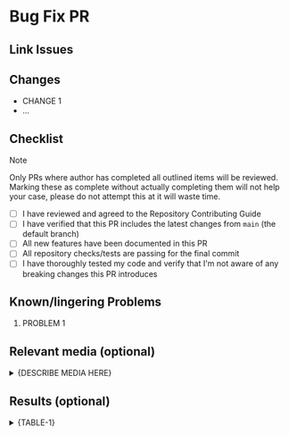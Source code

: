 # Bug Fix PR

<!-- Summarize fixes and here -->

## Link Issues

<!-- 
Reference an open Issue here.

If this PR doesn't address an open Issue, please open one before submitting the PR.
Use the Issue to provide supporting evidence or citations for the bug or fix.

-->

## Changes 

<!-- Add bullet list of changes -->

- CHANGE 1
- ...

## Checklist

> [!NOTE]
> Only PRs where author has completed all outlined items will be reviewed. Marking these as complete without actually completing them will not help your case, please do not attempt this at it will waste time.

- [ ] I have reviewed and agreed to the Repository Contributing Guide
- [ ] I have verified that this PR includes the latest changes from `main` (the default branch)
- [ ] All new features have been documented in this PR
- [ ] All repository checks/tests are passing for the final commit
- [ ] I have thoroughly tested my code and verify that I'm not aware of any breaking changes this PR introduces

## Known/lingering Problems

1. PROBLEM 1

## Relevant media (optional)

<!-- Add relevant media (optional) under each sub-section -->

<details><summary>{DESCRIBE MEDIA HERE}</summary>
<p>

<!-- Replace this line with media -->

![Example image](https://raw.githubusercontent.com/ultralytics/assets/main/logo/Ultralytics_Logotype_Original.svg)

</p>
</details> 

## Results (optional)

<!-- Include table formatted results  if relevant -->

<details><summary>{TABLE-1}</summary>
<p>

| A | B | C | D |
|---|---|---|---|
| 0 |   |   |   |
| 1 |   |   |   |
| - | - | - | - |

</p>
</details> 
